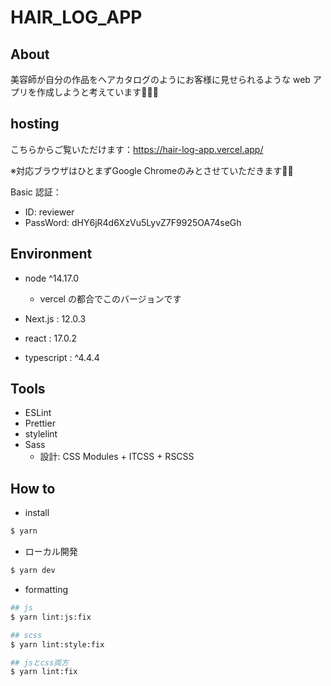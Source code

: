 # HAIR_LOG_APP

## About

美容師が自分の作品をヘアカタログのようにお客様に見せられるような web アプリを作成しようと考えています💇‍♂️💈


## hosting

こちらからご覧いただけます：https://hair-log-app.vercel.app/

※対応ブラウザはひとまずGoogle  Chromeのみとさせていただきます🙇‍♂️

Basic 認証：

- ID: reviewer
- PassWord: dHY6jR4d6XzVu5LyvZ7F9925OA74seGh

## Environment

- node ^14.17.0

  - vercel の都合でこのバージョンです

- Next.js : 12.0.3
- react : 17.0.2
- typescript : ^4.4.4

## Tools

- ESLint
- Prettier
- stylelint
- Sass
  - 設計: CSS Modules + ITCSS + RSCSS

## How to

- install

```bash
$ yarn
```

- ローカル開発

```bash
$ yarn dev
```

- formatting

```bash
## js
$ yarn lint:js:fix

## scss
$ yarn lint:style:fix

## jsとcss両方
$ yarn lint:fix
```
